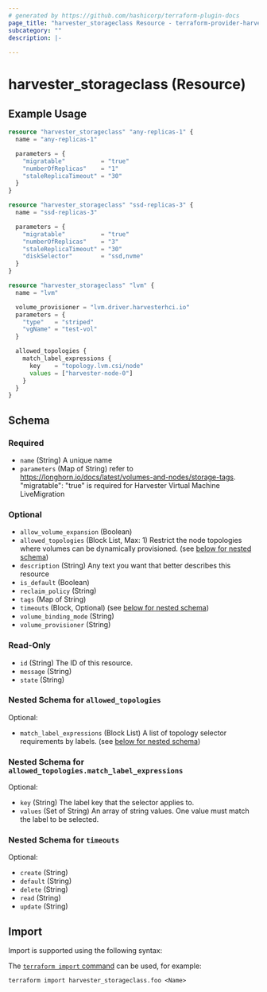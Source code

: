 ```yaml
---
# generated by https://github.com/hashicorp/terraform-plugin-docs
page_title: "harvester_storageclass Resource - terraform-provider-harvester"
subcategory: ""
description: |-
  
---
```


# harvester_storageclass (Resource)



## Example Usage

```terraform
resource "harvester_storageclass" "any-replicas-1" {
  name = "any-replicas-1"

  parameters = {
    "migratable"          = "true"
    "numberOfReplicas"    = "1"
    "staleReplicaTimeout" = "30"
  }
}

resource "harvester_storageclass" "ssd-replicas-3" {
  name = "ssd-replicas-3"

  parameters = {
    "migratable"          = "true"
    "numberOfReplicas"    = "3"
    "staleReplicaTimeout" = "30"
    "diskSelector"        = "ssd,nvme"
  }
}

resource "harvester_storageclass" "lvm" {
  name = "lvm"

  volume_provisioner = "lvm.driver.harvesterhci.io"
  parameters = {
    "type"   = "striped"
    "vgName" = "test-vol"
  }

  allowed_topologies {
    match_label_expressions {
      key    = "topology.lvm.csi/node"
      values = ["harvester-node-0"]
    }
  }
}
```

<!-- schema generated by tfplugindocs -->
## Schema

### Required

- `name` (String) A unique name
- `parameters` (Map of String) refer to https://longhorn.io/docs/latest/volumes-and-nodes/storage-tags. "migratable": "true" is required for Harvester Virtual Machine LiveMigration

### Optional

- `allow_volume_expansion` (Boolean)
- `allowed_topologies` (Block List, Max: 1) Restrict the node topologies where volumes can be dynamically provisioned. (see [below for nested schema](#nestedblock--allowed_topologies))
- `description` (String) Any text you want that better describes this resource
- `is_default` (Boolean)
- `reclaim_policy` (String)
- `tags` (Map of String)
- `timeouts` (Block, Optional) (see [below for nested schema](#nestedblock--timeouts))
- `volume_binding_mode` (String)
- `volume_provisioner` (String)

### Read-Only

- `id` (String) The ID of this resource.
- `message` (String)
- `state` (String)

<a id="nestedblock--allowed_topologies"></a>
### Nested Schema for `allowed_topologies`

Optional:

- `match_label_expressions` (Block List) A list of topology selector requirements by labels. (see [below for nested schema](#nestedblock--allowed_topologies--match_label_expressions))

<a id="nestedblock--allowed_topologies--match_label_expressions"></a>
### Nested Schema for `allowed_topologies.match_label_expressions`

Optional:

- `key` (String) The label key that the selector applies to.
- `values` (Set of String) An array of string values. One value must match the label to be selected.



<a id="nestedblock--timeouts"></a>
### Nested Schema for `timeouts`

Optional:

- `create` (String)
- `default` (String)
- `delete` (String)
- `read` (String)
- `update` (String)

## Import

Import is supported using the following syntax:

The [`terraform import` command](https://developer.hashicorp.com/terraform/cli/commands/import) can be used, for example:

```shell
terraform import harvester_storageclass.foo <Name>
```

